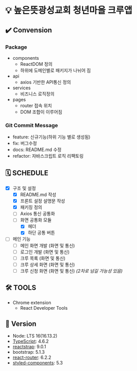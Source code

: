 # 💡 높은뜻광성교회 청년마을 크루앱

## ✔️ Convension
### Package
- components
  - ReactDOM 정의
  - 하위에 도메인별로 패키지가 나뉘어 짐
- api
  - axios 기반한 API통신 정의
- services
  - 비즈니스 로직정의
- pages
  - router 접속 위치
  - DOM 조합이 이루어짐
### Git Commit Message
- feature: 신규기능(하위 기능 별로 생성됨)
- fix: 버그수정
- docs: README.md 수정
- refactor: 자바스크립트 로직 리팩토링
## 🗓 SCHEDULE
- [x] 구조 및 설정 
  - [x] README.md 작성
  - [x] 프론트 설정 설명문 작성
  - [x] 패키징 정의 
  - [ ] Axios 통신 공통화 
  - [ ] 화면 공통화 모듈
    - [x] 헤더
    - [x] 하단 공통 버튼
- [ ] 메인 기능  
  - [ ] 메인 화면 개발 (화면 및 통신)
  - [ ] 로그인 개발 (화면 및 통신)
  - [ ] 크루 목록 (화면 및 통신)
  - [ ] 크루 상세 화면 (화면 및 통신)
  - [ ] 크루 신청 화면 (화면 및 통신) *(2차로 넘길 가능성 있음)*

## 🛠 TOOLS
- Chrome extension
  - React Developer Tools

## 📎 Version
- Node: LTS 16(16.13.2)
- [TypeScript](https://www.typescriptlang.org/docs/): 4.6.2
- [reactstrap](https://reactstrap.github.io/?path=/story/home-installation--page): 9.0.1
- bootstrap: 5.1.3
- [react-router](https://reactrouter.com/): 6.2.2
- [styled-components](https://styled-components.com): 5.3


